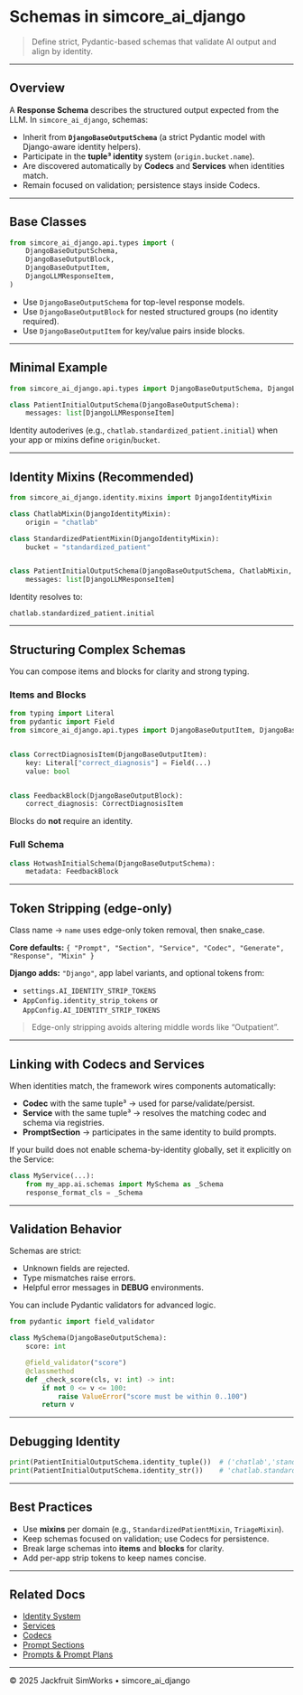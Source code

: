 # Schemas in simcore_ai_django

> Define strict, Pydantic-based schemas that validate AI output and align by identity.

---

## Overview

A **Response Schema** describes the structured output expected from the LLM. In `simcore_ai_django`, schemas:

- Inherit from **`DjangoBaseOutputSchema`** (a strict Pydantic model with Django-aware identity helpers).
- Participate in the **tuple³ identity** system (`origin.bucket.name`).
- Are discovered automatically by **Codecs** and **Services** when identities match.
- Remain focused on validation; persistence stays inside Codecs.

---

## Base Classes

```python
from simcore_ai_django.api.types import (
    DjangoBaseOutputSchema,
    DjangoBaseOutputBlock,
    DjangoBaseOutputItem,
    DjangoLLMResponseItem,
)
```

- Use `DjangoBaseOutputSchema` for top-level response models.
- Use `DjangoBaseOutputBlock` for nested structured groups (no identity required).
- Use `DjangoBaseOutputItem` for key/value pairs inside blocks.

---

## Minimal Example

```python
from simcore_ai_django.api.types import DjangoBaseOutputSchema, DjangoLLMResponseItem

class PatientInitialOutputSchema(DjangoBaseOutputSchema):
    messages: list[DjangoLLMResponseItem]
```

Identity autoderives (e.g., `chatlab.standardized_patient.initial`) when your app or mixins define `origin`/`bucket`.

---

## Identity Mixins (Recommended)

```python
from simcore_ai_django.identity.mixins import DjangoIdentityMixin

class ChatlabMixin(DjangoIdentityMixin):
    origin = "chatlab"

class StandardizedPatientMixin(DjangoIdentityMixin):
    bucket = "standardized_patient"


class PatientInitialOutputSchema(DjangoBaseOutputSchema, ChatlabMixin, StandardizedPatientMixin):
    messages: list[DjangoLLMResponseItem]
```

Identity resolves to:

```
chatlab.standardized_patient.initial
```

---

## Structuring Complex Schemas

You can compose items and blocks for clarity and strong typing.

### Items and Blocks

```python
from typing import Literal
from pydantic import Field
from simcore_ai_django.api.types import DjangoBaseOutputItem, DjangoBaseOutputBlock


class CorrectDiagnosisItem(DjangoBaseOutputItem):
    key: Literal["correct_diagnosis"] = Field(...)
    value: bool


class FeedbackBlock(DjangoBaseOutputBlock):
    correct_diagnosis: CorrectDiagnosisItem
```

Blocks do **not** require an identity.

### Full Schema

```python
class HotwashInitialSchema(DjangoBaseOutputSchema):
    metadata: FeedbackBlock
```

---

## Token Stripping (edge-only)

Class name → `name` uses edge-only token removal, then snake_case.

**Core defaults:** `{ "Prompt", "Section", "Service", "Codec", "Generate", "Response", "Mixin" }`

**Django adds:** `"Django"`, app label variants, and optional tokens from:
- `settings.AI_IDENTITY_STRIP_TOKENS`
- `AppConfig.identity_strip_tokens` or `AppConfig.AI_IDENTITY_STRIP_TOKENS`

> Edge-only stripping avoids altering middle words like “Outpatient”.

---

## Linking with Codecs and Services

When identities match, the framework wires components automatically:

- **Codec** with the same tuple³ → used for parse/validate/persist.
- **Service** with the same tuple³ → resolves the matching codec and schema via registries.
- **PromptSection** → participates in the same identity to build prompts.

If your build does not enable schema-by-identity globally, set it explicitly on the Service:

```python
class MyService(...):
    from my_app.ai.schemas import MySchema as _Schema
    response_format_cls = _Schema
```

---

## Validation Behavior

Schemas are strict:

- Unknown fields are rejected.
- Type mismatches raise errors.
- Helpful error messages in **DEBUG** environments.

You can include Pydantic validators for advanced logic.

```python
from pydantic import field_validator

class MySchema(DjangoBaseOutputSchema):
    score: int

    @field_validator("score")
    @classmethod
    def _check_score(cls, v: int) -> int:
        if not 0 <= v <= 100:
            raise ValueError("score must be within 0..100")
        return v
```

---

## Debugging Identity

```python
print(PatientInitialOutputSchema.identity_tuple())  # ('chatlab','standardized_patient','initial')
print(PatientInitialOutputSchema.identity_str())    # 'chatlab.standardized_patient.initial'
```

---

## Best Practices

- Use **mixins** per domain (e.g., `StandardizedPatientMixin`, `TriageMixin`).
- Keep schemas focused on validation; use Codecs for persistence.
- Break large schemas into **items** and **blocks** for clarity.
- Add per-app strip tokens to keep names concise.

---

## Related Docs

- [Identity System](identity.md)
- [Services](services.md)
- [Codecs](codecs.md)
- [Prompt Sections](prompt_sections.md)
- [Prompts & Prompt Plans](prompts.md)

---

© 2025 Jackfruit SimWorks • simcore_ai_django
